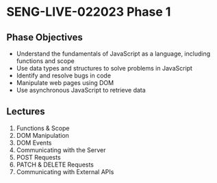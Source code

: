 # SENG-LIVE-022023 Phase 1

## Phase Objectives
* Understand the fundamentals of JavaScript as a language, including functions and scope
* Use data types and structures to solve problems in JavaScript
* Identify and resolve bugs in code
* Manipulate web pages using DOM
* Use asynchronous JavaScript to retrieve data

## Lectures

1. Functions & Scope
2. DOM Manipulation
3. DOM Events
4. Communicating with the Server
5. POST Requests
6. PATCH & DELETE Requests
7. Communicating with External APIs
